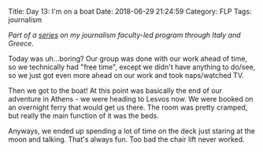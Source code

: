 Title: Day 13: I'm on a boat
Date: 2018-06-29 21:24:59
Category: FLP
Tags: journalism

_Part of a [series](https://blog.legoktm.com/category/flp.html) on my journalism faculty-led program through Italy and Greece._

Today was uh...boring? Our group was done with our work ahead of time, so we technically had "free time", except we didn't have anything to do/see, so we just got even more ahead on our work and took naps/watched TV.

Then we got to the boat! At this point was basically the end of our adventure in Athens - we were heading to Lesvos now. We were booked on an overnight ferry that would get us there. The room was pretty cramped, but really the main function of it was the beds.

Anyways, we ended up spending a lot of time on the deck just staring at the moon and talking. That's always fun. Too bad the chair lift never worked.


